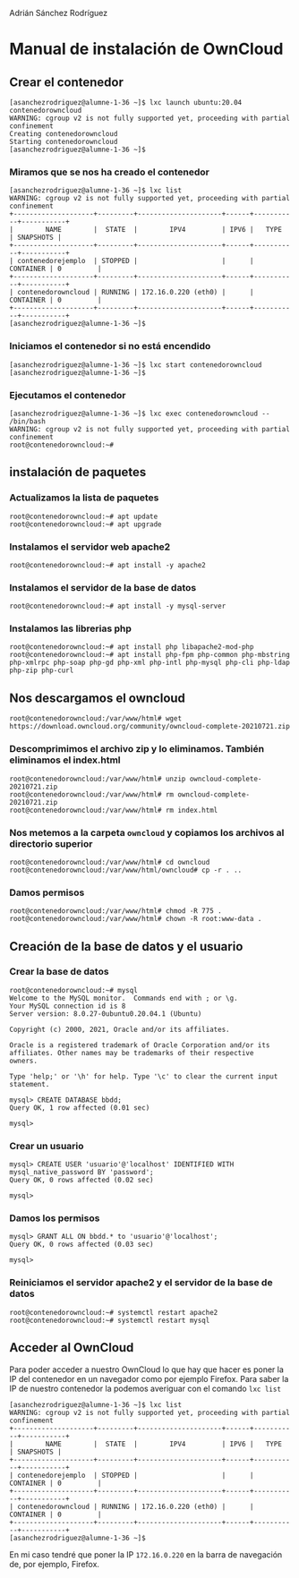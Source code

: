 Adrián Sánchez Rodríguez

# Manual de instalación de OwnCloud

## Crear el contenedor
~~~
[asanchezrodriguez@alumne-1-36 ~]$ lxc launch ubuntu:20.04 contenedorowncloud
WARNING: cgroup v2 is not fully supported yet, proceeding with partial confinement
Creating contenedorowncloud
Starting contenedorowncloud
[asanchezrodriguez@alumne-1-36 ~]$
~~~
### Miramos que se nos ha creado el contenedor
~~~
[asanchezrodriguez@alumne-1-36 ~]$ lxc list
WARNING: cgroup v2 is not fully supported yet, proceeding with partial confinement
+--------------------+---------+---------------------+------+-----------+-----------+
|        NAME        |  STATE  |        IPV4         | IPV6 |   TYPE    | SNAPSHOTS |
+--------------------+---------+---------------------+------+-----------+-----------+
| contenedorejemplo  | STOPPED |                     |      | CONTAINER | 0         |
+--------------------+---------+---------------------+------+-----------+-----------+
| contenedorowncloud | RUNNING | 172.16.0.220 (eth0) |      | CONTAINER | 0         |
+--------------------+---------+---------------------+------+-----------+-----------+
[asanchezrodriguez@alumne-1-36 ~]$
~~~

### Iniciamos el contenedor si no está encendido
~~~
[asanchezrodriguez@alumne-1-36 ~]$ lxc start contenedorowncloud
[asanchezrodriguez@alumne-1-36 ~]$
~~~

### Ejecutamos el contenedor
~~~
[asanchezrodriguez@alumne-1-36 ~]$ lxc exec contenedorowncloud -- /bin/bash
WARNING: cgroup v2 is not fully supported yet, proceeding with partial confinement
root@contenedorowncloud:~#
~~~

## instalación de paquetes
### Actualizamos la lista de paquetes
~~~
root@contenedorowncloud:~# apt update
root@contenedorowncloud:~# apt upgrade
~~~

### Instalamos el servidor web apache2
~~~
root@contenedorowncloud:~# apt install -y apache2
~~~

### Instalamos el servidor de la base de datos
~~~
root@contenedorowncloud:~# apt install -y mysql-server
~~~

### Instalamos las librerias php
~~~
root@contenedorowncloud:~# apt install php libapache2-mod-php
root@contenedorowncloud:~# apt install php-fpm php-common php-mbstring php-xmlrpc php-soap php-gd php-xml php-intl php-mysql php-cli php-ldap php-zip php-curl
~~~

## Nos descargamos el owncloud
~~~
root@contenedorowncloud:/var/www/html# wget https://download.owncloud.org/community/owncloud-complete-20210721.zip
~~~

### Descomprimimos el archivo zip y lo eliminamos. También eliminamos el index.html
~~~
root@contenedorowncloud:/var/www/html# unzip owncloud-complete-20210721.zip
root@contenedorowncloud:/var/www/html# rm owncloud-complete-20210721.zip
root@contenedorowncloud:/var/www/html# rm index.html
~~~

### Nos metemos a la carpeta `owncloud` y copiamos los archivos al directorio superior
~~~
root@contenedorowncloud:/var/www/html# cd owncloud
root@contenedorowncloud:/var/www/html/owncloud# cp -r . ..
~~~

### Damos permisos
~~~
root@contenedorowncloud:/var/www/html# chmod -R 775 .
root@contenedorowncloud:/var/www/html# chown -R root:www-data .
~~~

## Creación de la base de datos y el usuario
### Crear la base de datos
~~~
root@contenedorowncloud:~# mysql
Welcome to the MySQL monitor.  Commands end with ; or \g.
Your MySQL connection id is 8
Server version: 8.0.27-0ubuntu0.20.04.1 (Ubuntu)

Copyright (c) 2000, 2021, Oracle and/or its affiliates.

Oracle is a registered trademark of Oracle Corporation and/or its
affiliates. Other names may be trademarks of their respective
owners.

Type 'help;' or '\h' for help. Type '\c' to clear the current input statement.

mysql> CREATE DATABASE bbdd;
Query OK, 1 row affected (0.01 sec)

mysql>
~~~

### Crear un usuario
~~~
mysql> CREATE USER 'usuario'@'localhost' IDENTIFIED WITH mysql_native_password BY 'password';
Query OK, 0 rows affected (0.02 sec)

mysql>
~~~

### Damos los permisos
~~~
mysql> GRANT ALL ON bbdd.* to 'usuario'@'localhost';
Query OK, 0 rows affected (0.03 sec)

mysql>
~~~

### Reiniciamos el servidor apache2 y el servidor de la base de datos
~~~
root@contenedorowncloud:~# systemctl restart apache2
root@contenedorowncloud:~# systemctl restart mysql
~~~

## Acceder al OwnCloud
Para poder acceder a nuestro OwnCloud lo que hay que hacer es poner la IP del contenedor en un navegador como por ejemplo Firefox.
Para saber la IP de nuestro contenedor la podemos averiguar con el comando `lxc list`
~~~
[asanchezrodriguez@alumne-1-36 ~]$ lxc list
WARNING: cgroup v2 is not fully supported yet, proceeding with partial confinement
+--------------------+---------+---------------------+------+-----------+-----------+
|        NAME        |  STATE  |        IPV4         | IPV6 |   TYPE    | SNAPSHOTS |
+--------------------+---------+---------------------+------+-----------+-----------+
| contenedorejemplo  | STOPPED |                     |      | CONTAINER | 0         |
+--------------------+---------+---------------------+------+-----------+-----------+
| contenedorowncloud | RUNNING | 172.16.0.220 (eth0) |      | CONTAINER | 0         |
+--------------------+---------+---------------------+------+-----------+-----------+
[asanchezrodriguez@alumne-1-36 ~]$
~~~
En mi caso tendré que poner la IP `172.16.0.220` en la barra de navegación de, por ejemplo, Firefox.
